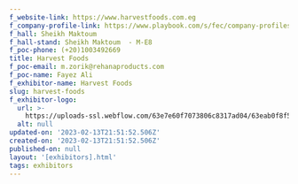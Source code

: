 ```yaml
---
f_website-link: https://www.harvestfoods.com.eg
f_company-profile-link: https://www.playbook.com/s/fec/company-profiles
f_hall: Sheikh Maktoum
f_hall-stand: Sheikh Maktoum  - M-E8
f_poc-phone: (+20)1003492669
title: Harvest Foods
f_poc-email: m.zorik@rehanaproducts.com
f_poc-name: Fayez Ali
f_exhibitor-name: Harvest Foods
slug: harvest-foods
f_exhibitor-logo:
  url: >-
    https://uploads-ssl.webflow.com/63e7e60f7073806c8317ad04/63eab0f8f5f641141a9b57d9_Y2I3Mg.jpeg
  alt: null
updated-on: '2023-02-13T21:51:52.506Z'
created-on: '2023-02-13T21:51:52.506Z'
published-on: null
layout: '[exhibitors].html'
tags: exhibitors
---
```



